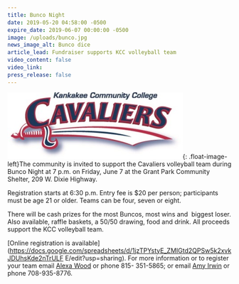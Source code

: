 ```yaml
---
title: Bunco Night
date: 2019-05-20 04:58:00 -0500
expire_date: 2019-06-07 00:00:00 -0500
image: /uploads/bunco.jpg
news_image_alt: Bunco dice
article_lead: Fundraiser supports KCC volleyball team
video_content: false
video_link:
press_release: false
---
```


![](/uploads/cavaliers-color.jpg){: .float-image-left}The community is invited to support the Cavaliers volleyball team during Bunco Night at 7 p.m. on Friday, June 7 at the Grant Park Community Shelter, 209 W. Dixie Highway.

Registration starts at 6:30 p.m. Entry fee is $20 per person; participants must be age 21 or older. Teams can be four, seven or eight.

There will be cash prizes for the most Buncos, most wins and &nbsp;biggest loser. Also available, raffle baskets, a 50/50 drawing, food and drink. All proceeds support the KCC volleyball team.

[Online registration is available](https://docs.google.com/spreadsheets/d/1jzTPYstyE_ZMIGtd2QPSw5k2xvkJDUhsKde2nTrULF E/edit?usp=sharing). For more information or to register your team email [Alexa Wood](mailto:amwood@kcc.edu) or phone 815- 351-5865; or email [Amy Irwin](mailto:amyirwin1978@gmail.com) or phone 708-935-8776.

&nbsp;
